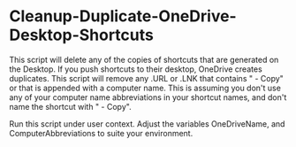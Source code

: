# Cleanup-Duplicate-OneDrive-Desktop-Shortcuts

This script will delete any of the copies of shortcuts that are generated on the Desktop.  If you push shortcuts to their desktop, OneDrive creates duplicates.  This script will remove any .URL or .LNK that contains " - Copy" or that is appended with a computer name.  This is assuming you don't use any of your computer name abbreviations in your shortcut names, and don't name the shortcut with " - Copy".


Run this script under user context.  Adjust the variables OneDriveName, and ComputerAbbreviations to suite your environment.
